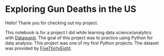 # Exploring Gun Deaths in the US


Hello! Thank you for checking out my project.

This notebook is for a project I did while learning data science/analytics with <a href='https://www.dataquest.io/'>Dataquest</a>. 
The goal of this project was to practice using Python for data analysis. This project was one of my first Python projects.
The dataset was provided by <a href='https://github.com/fivethirtyeight'>FiveThirtyEight</a>.
